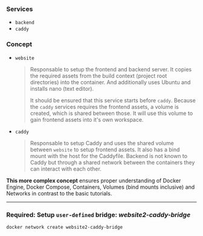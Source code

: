 ### Services
- ``backend``
- ``caddy``

### Concept
- ``website``

    > Responsable to setup the frontend and backend server. It copies the required assets from the build context (project root directories) into the container. And additionally uses Ubuntu and installs nano (text editor). 
    >
    > It should be ensured that this service starts before ``caddy``.
    > Because the ``caddy`` services requires the frontend assets, a volume is created, which is shared between those. It will use this volume to gain frontend assets into it's own workspace.

- ``caddy``

    > Responsable to setup Caddy and uses the shared volume between ``website`` to setup frontend assets. It also has a bind mount with the host for the Caddyfile.
    > Backend is not known to Caddy but through a shared network between the containers they can interact with each other.

    >


**This more complex concept** ensures proper understanding of Docker Engine, Docker Compose, Containers, Volumes (bind mounts inclusive) and Networks in contrast to the basic tutorials.

<hr>

### Required: Setup ``user-defined`` bridge: _website2-caddy-bridge_
```docker network create website2-caddy-bridge```